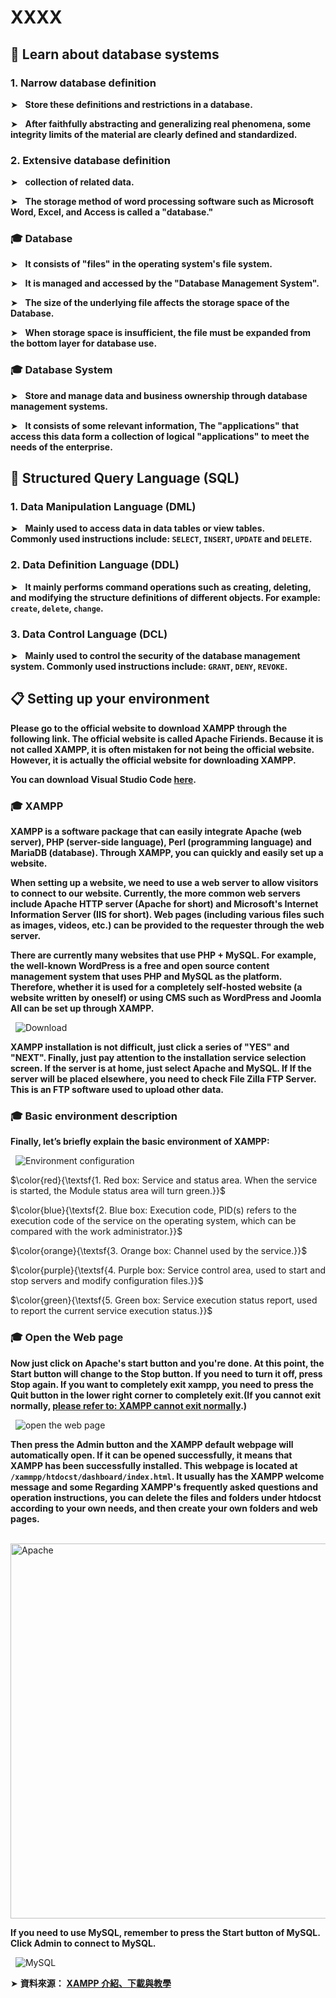 # XXXX

## 📣 Learn about database systems


### 1. Narrow database definition

➤ &nbsp; **Store these definitions and restrictions in a database.**

➤ &nbsp; **After faithfully abstracting and generalizing real phenomena, some integrity limits of the material are clearly defined and standardized.**


### 2. Extensive database definition

➤ &nbsp; **collection of related data.**

➤ &nbsp; **The storage method of word processing software such as Microsoft Word, Excel, and Access is called a "database."**


### 🎓 Database

➤ &nbsp; **It consists of "files" in the operating system's file system.**

➤ &nbsp; **It is managed and accessed by the "Database Management System".**

➤ &nbsp; **The size of the underlying file affects the storage space of the Database.**

➤ &nbsp; **When storage space is insufficient, the file must be expanded from the bottom layer for database use.**



### 🎓 Database System

➤ &nbsp; **Store and manage data and business ownership through database management systems.**

➤ &nbsp; **It consists of some relevant information, The "applications" that access this data form a collection of logical "applications" to meet the needs of the enterprise.**


## 📣 Structured Query Language (SQL)

### 1. Data Manipulation Language (DML)

➤ &nbsp; **Mainly used to access data in data tables or view tables.  
Commonly used instructions include: `SELECT`, `INSERT`, `UPDATE` and `DELETE`.**



### 2. Data Definition Language (DDL)

➤ &nbsp; **It mainly performs command operations such as creating, deleting, and modifying the structure definitions of different objects. For example:  `create`, `delete`, `change`.**


### 3. Data Control Language (DCL)

➤ &nbsp; **Mainly used to control the security of the database management system. Commonly used instructions include: `GRANT`, `DENY`, `REVOKE`.**



## 📋 Setting up your environment

**Please go to the official website to download XAMPP through the following link. The official website is called Apache Firiends. Because it is not called XAMPP, it is often mistaken for not being the official website. However, it is actually the official website for downloading XAMPP.**

**You can download Visual Studio Code [here](https://www.apachefriends.org/zh_tw/index.html).**




### 🎓 XAMPP

**XAMPP is a software package that can easily integrate Apache (web server), PHP (server-side language), Perl (programming language) and MariaDB (database). Through XAMPP, you can quickly and easily set up a website.**

**When setting up a website, we need to use a web server to allow visitors to connect to our website. Currently, the more common web servers include Apache HTTP server (Apache for short) and Microsoft's Internet Information Server (IIS for short). Web pages (including various files such as images, videos, etc.) can be provided to the requester through the web server.**

**There are currently many websites that use PHP + MySQL. For example, the well-known WordPress is a free and open source content management system that uses PHP and MySQL as the platform. Therefore, whether it is used for a completely self-hosted website (a website written by oneself) or using CMS such as WordPress and Joomla All can be set up through XAMPP.**

&nbsp; <img src="./Images/xampp - download.png" alt="Download"/>

**XAMPP installation is not difficult, just click a series of "YES" and "NEXT". Finally, just pay attention to the installation service selection screen. If the server is at home, just select Apache and MySQL. If If the server will be placed elsewhere, you need to check File Zilla FTP Server. This is an FTP software used to upload other data.**

### 🎓 Basic environment description

**Finally, let’s briefly explain the basic environment of XAMPP:**

&nbsp; <img src="./Images/xampp - Environment configuration.png" alt="Environment configuration"/>

$\color{red}{\textsf{1. Red box: Service and status area. When the service is started, the Module status area will turn green.}}$

$\color{blue}{\textsf{2. Blue box: Execution code, PID(s) refers to the execution code of the service on the operating system, which can be compared with the work administrator.}}$

$\color{orange}{\textsf{3. Orange box: Channel used by the service.}}$

$\color{purple}{\textsf{4. Purple box: Service control area, used to start and stop servers and modify configuration files.}}$

$\color{green}{\textsf{5. Green box: Service execution status report, used to report the current service execution status.}}$



### 🎓 Open the Web page

**Now just click on Apache's start button and you're done. At this point, the Start button will change to the Stop button. If you need to turn it off, press Stop again. If you want to completely exit xampp, you need to press the Quit button in the lower right corner to completely exit.(If you cannot exit normally, [please refer to: XAMPP cannot exit normally](https://kumo.tw/article.php?id=16).)**

&nbsp; <img src="./Images/xampp -  open web.png" alt="open the web page"/>

**Then press the Admin button and the XAMPP default webpage will automatically open. If it can be opened successfully, it means that XAMPP has been successfully installed. This webpage is located at `/xammpp/htdocst/dashboard/index.html`. It usually has the XAMPP welcome message and some Regarding XAMPP's frequently asked questions and operation instructions, you can delete the files and folders under htdocst according to your own needs, and then create your own folders and web pages.**

&nbsp; <img src="./Images/xampp -  Apache.png" alt="Apache" style="width:600px"/>

**If you need to use MySQL, remember to press the Start button of MySQL. Click Admin to connect to MySQL.**

&nbsp; <img src="./Images/xampp -  MySQL.png" alt="MySQL"/>

➤  **資料來源：** [**XAMPP 介紹、下載與教學**](https://kumo.tw/article.php?id=15#basic)   
